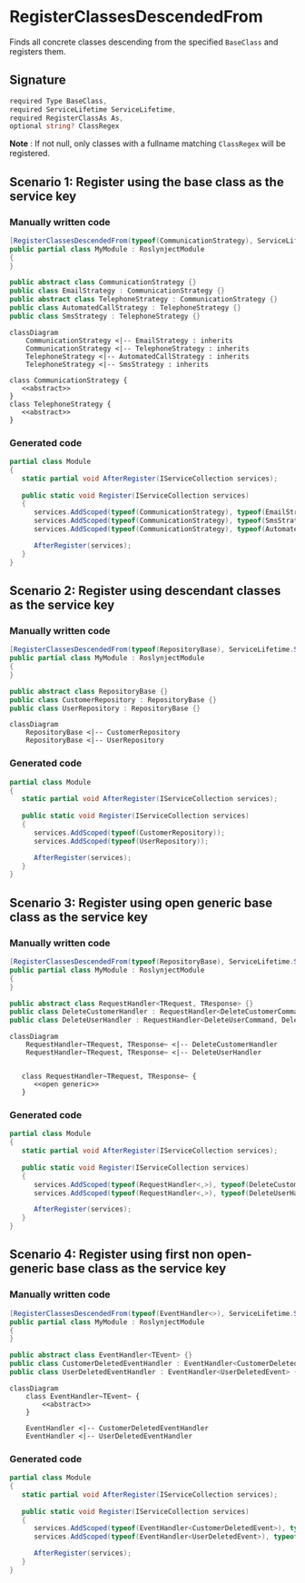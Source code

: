 # RegisterClassesDescendedFrom

Finds all concrete classes descending from the
specified `BaseClass` and registers them.

## Signature
```c#
required Type BaseClass,
required ServiceLifetime ServiceLifetime,
required RegisterClassAs As,
optional string? ClassRegex
```

**Note** : If not null, only classes with a fullname matching
`ClassRegex` will be registered.

## Scenario 1: Register using the base class as the service key

### Manually written code
```c#
[RegisterClassesDescendedFrom(typeof(CommunicationStrategy), ServiceLifetime.Scoped, RegisterClassAs.BaseClass)]
public partial class MyModule : RoslynjectModule
{
}

public abstract class CommunicationStrategy {}
public class EmailStrategy : CommunicationStrategy {}
public abstract class TelephoneStrategy : CommunicationStrategy {}
public class AutomatedCallStrategy : TelephoneStrategy {}
public class SmsStrategy : TelephoneStrategy {}
```

```mermaid
classDiagram
    CommunicationStrategy <|-- EmailStrategy : inherits
    CommunicationStrategy <|-- TelephoneStrategy : inherits
    TelephoneStrategy <|-- AutomatedCallStrategy : inherits
    TelephoneStrategy <|-- SmsStrategy : inherits

class CommunicationStrategy {
   <<abstract>>
}
class TelephoneStrategy {
   <<abstract>>
}
```

### Generated code
```c#
partial class Module
{
   static partial void AfterRegister(IServiceCollection services);
        
   public static void Register(IServiceCollection services)
   {
      services.AddScoped(typeof(CommunicationStrategy), typeof(EmailStrategy));
      services.AddScoped(typeof(CommunicationStrategy), typeof(SmsStrategy));
      services.AddScoped(typeof(CommunicationStrategy), typeof(AutomatedCallStrategy));

      AfterRegister(services);
   }
}
```

## Scenario 2: Register using descendant classes as the service key

### Manually written code
```c#
[RegisterClassesDescendedFrom(typeof(RepositoryBase), ServiceLifetime.Scoped, RegisterClassAs.DescendantClass)]
public partial class MyModule : RoslynjectModule
{
}

public abstract class RepositoryBase {}
public class CustomerRepository : RepositoryBase {}
public class UserRepository : RepositoryBase {}
```

```mermaid
classDiagram
    RepositoryBase <|-- CustomerRepository
    RepositoryBase <|-- UserRepository
```

### Generated code
```c#
partial class Module
{
   static partial void AfterRegister(IServiceCollection services);
        
   public static void Register(IServiceCollection services)
   {
      services.AddScoped(typeof(CustomerRepository));
      services.AddScoped(typeof(UserRepository));

      AfterRegister(services);
   }
}
```

## Scenario 3: Register using open generic base class as the service key

### Manually written code
```c#
[RegisterClassesDescendedFrom(typeof(RepositoryBase), ServiceLifetime.Scoped, RegisterClassAs.BaseClass)]
public partial class MyModule : RoslynjectModule
{
}

public abstract class RequestHandler<TRequest, TResponse> {}
public class DeleteCustomerHandler : RequestHandler<DeleteCustomerCommand, DeleteCustomerResponse> {}
public class DeleteUserHandler : RequestHandler<DeleteUserCommand, DeleteUserResponse> {}
```

```mermaid
classDiagram
    RequestHandler~TRequest, TResponse~ <|-- DeleteCustomerHandler
    RequestHandler~TRequest, TResponse~ <|-- DeleteUserHandler


   class RequestHandler~TRequest, TResponse~ {
      <<open generic>>
   }
```

### Generated code
```c#
partial class Module
{
   static partial void AfterRegister(IServiceCollection services);
        
   public static void Register(IServiceCollection services)
   {
      services.AddScoped(typeof(RequestHandler<,>), typeof(DeleteCustomerHandler));
      services.AddScoped(typeof(RequestHandler<,>), typeof(DeleteUserHandler));

      AfterRegister(services);
   }
}
```

## Scenario 4: Register using first non open-generic base class as the service key

### Manually written code
```c#
[RegisterClassesDescendedFrom(typeof(EventHandler<>), ServiceLifetime.Scoped, RegisterClassAs.BaseOrClosedGenericClass)]
public partial class MyModule : RoslynjectModule
{
}

public abstract class EventHandler<TEvent> {}
public class CustomerDeletedEventHandler : EventHandler<CustomerDeletedEvent> {}
public class UserDeletedEventHandler : EventHandler<UserDeletedEvent> {}
```

```mermaid
classDiagram
    class EventHandler~TEvent~ {
        <<abstract>>
    }

    EventHandler <|-- CustomerDeletedEventHandler
    EventHandler <|-- UserDeletedEventHandler
```

### Generated code
```c#
partial class Module
{
   static partial void AfterRegister(IServiceCollection services);
        
   public static void Register(IServiceCollection services)
   {
      services.AddScoped(typeof(EventHandler<CustomerDeletedEvent>), typeof(DeleteCustomerHandler));
      services.AddScoped(typeof(EventHandler<UserDeletedEvent>), typeof(DeleteCustomerHandler));

      AfterRegister(services);
   }
}
```
